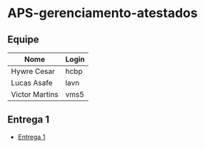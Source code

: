 # APS-gerenciamento-atestados

## Equipe

| Nome  | Login |
| ------------- | ------------- |
| Hywre Cesar  | hcbp  |
| Lucas Asafe  | lavn  |
| Victor Martins  | vms5  |


## Entrega 1

- [Entrega 1]()
